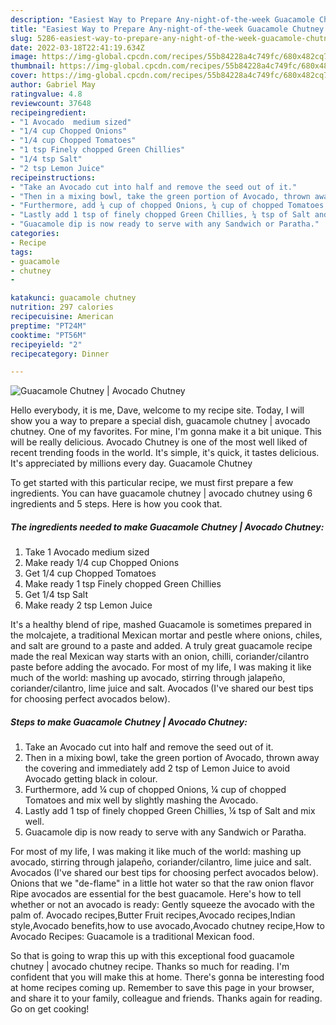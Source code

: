 ```yaml
---
description: "Easiest Way to Prepare Any-night-of-the-week Guacamole Chutney | Avocado Chutney"
title: "Easiest Way to Prepare Any-night-of-the-week Guacamole Chutney | Avocado Chutney"
slug: 5286-easiest-way-to-prepare-any-night-of-the-week-guacamole-chutney-avocado-chutney
date: 2022-03-18T22:41:19.634Z
image: https://img-global.cpcdn.com/recipes/55b84228a4c749fc/680x482cq70/guacamole-chutney-avocado-chutney-recipe-main-photo.jpg
thumbnail: https://img-global.cpcdn.com/recipes/55b84228a4c749fc/680x482cq70/guacamole-chutney-avocado-chutney-recipe-main-photo.jpg
cover: https://img-global.cpcdn.com/recipes/55b84228a4c749fc/680x482cq70/guacamole-chutney-avocado-chutney-recipe-main-photo.jpg
author: Gabriel May
ratingvalue: 4.8
reviewcount: 37648
recipeingredient:
- "1 Avocado  medium sized"
- "1/4 cup Chopped Onions"
- "1/4 cup Chopped Tomatoes"
- "1 tsp Finely chopped Green Chillies"
- "1/4 tsp Salt"
- "2 tsp Lemon Juice"
recipeinstructions:
- "Take an Avocado cut into half and remove the seed out of it."
- "Then in a mixing bowl, take the green portion of Avocado, thrown away the covering and immediately add 2 tsp of Lemon Juice to avoid Avocado getting black in colour."
- "Furthermore, add ¼ cup of chopped Onions, ¼ cup of chopped Tomatoes and mix well by slightly mashing the Avocado."
- "Lastly add 1 tsp of finely chopped Green Chillies, ¼ tsp of Salt and mix well."
- "Guacamole dip is now ready to serve with any Sandwich or Paratha."
categories:
- Recipe
tags:
- guacamole
- chutney
- 

katakunci: guacamole chutney  
nutrition: 297 calories
recipecuisine: American
preptime: "PT24M"
cooktime: "PT56M"
recipeyield: "2"
recipecategory: Dinner

---
```



![Guacamole Chutney | Avocado Chutney](https://img-global.cpcdn.com/recipes/55b84228a4c749fc/680x482cq70/guacamole-chutney-avocado-chutney-recipe-main-photo.jpg)

Hello everybody, it is me, Dave, welcome to my recipe site. Today, I will show you a way to prepare a special dish, guacamole chutney | avocado chutney. One of my favorites. For mine, I'm gonna make it a bit unique. This will be really delicious.
 Avocado Chutney is one of the most well liked of recent trending foods in the world. It's simple, it's quick, it tastes delicious. It's appreciated by millions every day. Guacamole Chutney 


To get started with this particular recipe, we must first prepare a few ingredients. You can have guacamole chutney | avocado chutney using 6 ingredients and 5 steps. Here is how you cook that.

<!--inarticleads1-->

##### The ingredients needed to make Guacamole Chutney | Avocado Chutney:

1. Take 1 Avocado  medium sized
1. Make ready 1/4 cup Chopped Onions
1. Get 1/4 cup Chopped Tomatoes
1. Make ready 1 tsp Finely chopped Green Chillies
1. Get 1/4 tsp Salt
1. Make ready 2 tsp Lemon Juice


It&#39;s a healthy blend of ripe, mashed Guacamole is sometimes prepared in the molcajete, a traditional Mexican mortar and pestle where onions, chiles, and salt are ground to a paste and added. A truly great guacamole recipe made the real Mexican way starts with an onion, chilli, coriander/cilantro paste before adding the avocado. For most of my life, I was making it like much of the world: mashing up avocado, stirring through jalapeño, coriander/cilantro, lime juice and salt. Avocados (I&#39;ve shared our best tips for choosing perfect avocados below). 

<!--inarticleads2-->

##### Steps to make Guacamole Chutney | Avocado Chutney:

1. Take an Avocado cut into half and remove the seed out of it.
1. Then in a mixing bowl, take the green portion of Avocado, thrown away the covering and immediately add 2 tsp of Lemon Juice to avoid Avocado getting black in colour.
1. Furthermore, add ¼ cup of chopped Onions, ¼ cup of chopped Tomatoes and mix well by slightly mashing the Avocado.
1. Lastly add 1 tsp of finely chopped Green Chillies, ¼ tsp of Salt and mix well.
1. Guacamole dip is now ready to serve with any Sandwich or Paratha.


For most of my life, I was making it like much of the world: mashing up avocado, stirring through jalapeño, coriander/cilantro, lime juice and salt. Avocados (I&#39;ve shared our best tips for choosing perfect avocados below). Onions that we &#34;de-flame&#34; in a little hot water so that the raw onion flavor Ripe avocados are essential for the best guacamole. Here&#39;s how to tell whether or not an avocado is ready: Gently squeeze the avocado with the palm of. Avocado recipes,Butter Fruit recipes,Avocado recipes,Indian style,Avocado benefits,how to use avocado,Avocado chutney recipe,How to Avocado Recipes: Guacamole is a traditional Mexican food. 

So that is going to wrap this up with this exceptional food guacamole chutney | avocado chutney recipe. Thanks so much for reading. I'm confident that you will make this at home. There's gonna be interesting food at home recipes coming up. Remember to save this page in your browser, and share it to your family, colleague and friends. Thanks again for reading. Go on get cooking!
